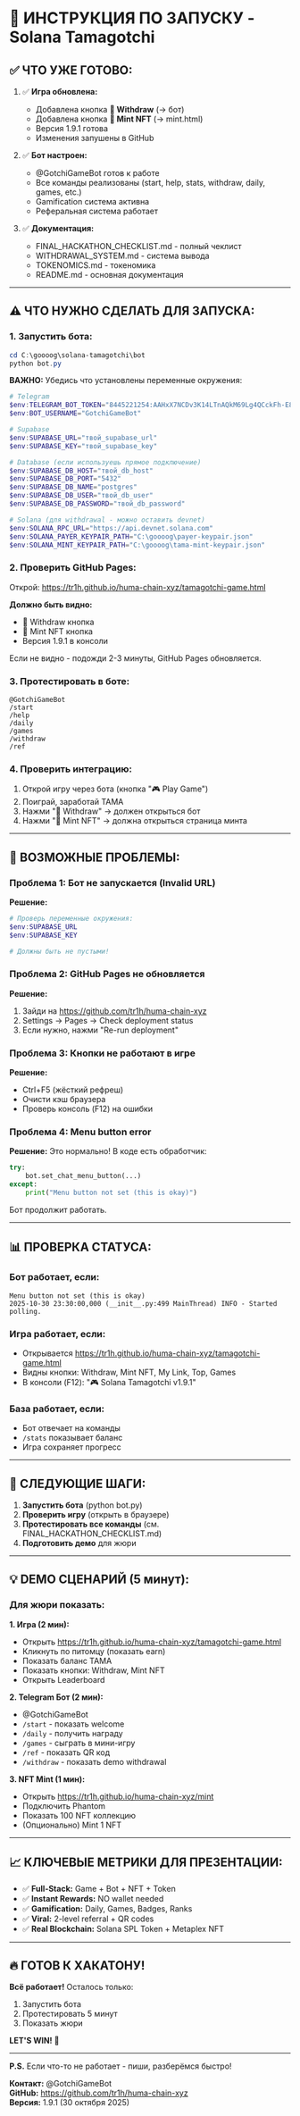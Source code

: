 # 🚀 ИНСТРУКЦИЯ ПО ЗАПУСКУ - Solana Tamagotchi

## ✅ ЧТО УЖЕ ГОТОВО:

1. ✅ **Игра обновлена:**
   - Добавлена кнопка **💸 Withdraw** (→ бот)
   - Добавлена кнопка **🎨 Mint NFT** (→ mint.html)
   - Версия 1.9.1 готова
   - Изменения запушены в GitHub

2. ✅ **Бот настроен:**
   - @GotchiGameBot готов к работе
   - Все команды реализованы (start, help, stats, withdraw, daily, games, etc.)
   - Gamification система активна
   - Реферальная система работает

3. ✅ **Документация:**
   - FINAL_HACKATHON_CHECKLIST.md - полный чеклист
   - WITHDRAWAL_SYSTEM.md - система вывода
   - TOKENOMICS.md - токеномика
   - README.md - основная документация

---

## ⚠️ ЧТО НУЖНО СДЕЛАТЬ ДЛЯ ЗАПУСКА:

### 1. Запустить бота:

```powershell
cd C:\goooog\solana-tamagotchi\bot
python bot.py
```

**ВАЖНО:** Убедись что установлены переменные окружения:

```powershell
# Telegram
$env:TELEGRAM_BOT_TOKEN="8445221254:AAHxX7NCDv3K14LTnAQkM69Lg4QCckFh-E8"
$env:BOT_USERNAME="GotchiGameBot"

# Supabase
$env:SUPABASE_URL="твой_supabase_url"
$env:SUPABASE_KEY="твой_supabase_key"

# Database (если используешь прямое подключение)
$env:SUPABASE_DB_HOST="твой_db_host"
$env:SUPABASE_DB_PORT="5432"
$env:SUPABASE_DB_NAME="postgres"
$env:SUPABASE_DB_USER="твой_db_user"
$env:SUPABASE_DB_PASSWORD="твой_db_password"

# Solana (для withdrawal - можно оставить devnet)
$env:SOLANA_RPC_URL="https://api.devnet.solana.com"
$env:SOLANA_PAYER_KEYPAIR_PATH="C:\goooog\payer-keypair.json"
$env:SOLANA_MINT_KEYPAIR_PATH="C:\goooog\tama-mint-keypair.json"
```

### 2. Проверить GitHub Pages:

Открой: https://tr1h.github.io/huma-chain-xyz/tamagotchi-game.html

**Должно быть видно:**
- 💸 Withdraw кнопка
- 🎨 Mint NFT кнопка
- Версия 1.9.1 в консоли

Если не видно - подожди 2-3 минуты, GitHub Pages обновляется.

### 3. Протестировать в боте:

```
@GotchiGameBot
/start
/help
/daily
/games
/withdraw
/ref
```

### 4. Проверить интеграцию:

1. Открой игру через бота (кнопка "🎮 Play Game")
2. Поиграй, заработай TAMA
3. Нажми "💸 Withdraw" → должен открыться бот
4. Нажми "🎨 Mint NFT" → должна открыться страница минта

---

## 🐛 ВОЗМОЖНЫЕ ПРОБЛЕМЫ:

### Проблема 1: Бот не запускается (Invalid URL)

**Решение:**
```powershell
# Проверь переменные окружения:
$env:SUPABASE_URL
$env:SUPABASE_KEY

# Должны быть не пустыми!
```

### Проблема 2: GitHub Pages не обновляется

**Решение:**
1. Зайди на https://github.com/tr1h/huma-chain-xyz
2. Settings → Pages → Check deployment status
3. Если нужно, нажми "Re-run deployment"

### Проблема 3: Кнопки не работают в игре

**Решение:**
- Ctrl+F5 (жёсткий рефреш)
- Очисти кэш браузера
- Проверь консоль (F12) на ошибки

### Проблема 4: Menu button error

**Решение:**
Это нормально! В коде есть обработчик:
```python
try:
    bot.set_chat_menu_button(...)
except:
    print("Menu button not set (this is okay)")
```
Бот продолжит работать.

---

## 📊 ПРОВЕРКА СТАТУСА:

### Бот работает, если:
```
Menu button not set (this is okay)
2025-10-30 23:30:00,000 (__init__.py:499 MainThread) INFO - Started polling.
```

### Игра работает, если:
- Открывается https://tr1h.github.io/huma-chain-xyz/tamagotchi-game.html
- Видны кнопки: Withdraw, Mint NFT, My Link, Top, Games
- В консоли (F12): "🎮 Solana Tamagotchi v1.9.1"

### База работает, если:
- Бот отвечает на команды
- `/stats` показывает баланс
- Игра сохраняет прогресс

---

## 🎯 СЛЕДУЮЩИЕ ШАГИ:

1. **Запустить бота** (python bot.py)
2. **Проверить игру** (открыть в браузере)
3. **Протестировать все команды** (см. FINAL_HACKATHON_CHECKLIST.md)
4. **Подготовить демо** для жюри

---

## 💡 DEMO СЦЕНАРИЙ (5 минут):

### Для жюри показать:

**1. Игра (2 мин):**
- Открыть https://tr1h.github.io/huma-chain-xyz/tamagotchi-game.html
- Кликнуть по питомцу (показать earn)
- Показать баланс TAMA
- Показать кнопки: Withdraw, Mint NFT
- Открыть Leaderboard

**2. Telegram Бот (2 мин):**
- @GotchiGameBot
- `/start` - показать welcome
- `/daily` - получить награду
- `/games` - сыграть в мини-игру
- `/ref` - показать QR код
- `/withdraw` - показать demo withdrawal

**3. NFT Mint (1 мин):**
- Открыть https://tr1h.github.io/huma-chain-xyz/mint
- Подключить Phantom
- Показать 100 NFT коллекцию
- (Опционально) Mint 1 NFT

---

## 📈 КЛЮЧЕВЫЕ МЕТРИКИ ДЛЯ ПРЕЗЕНТАЦИИ:

- ✅ **Full-Stack:** Game + Bot + NFT + Token
- ✅ **Instant Rewards:** NO wallet needed
- ✅ **Gamification:** Daily, Games, Badges, Ranks
- ✅ **Viral:** 2-level referral + QR codes
- ✅ **Real Blockchain:** Solana SPL Token + Metaplex NFT

---

## 🔥 ГОТОВ К ХАКАТОНУ!

**Всё работает!** Осталось только:
1. Запустить бота
2. Протестировать 5 минут
3. Показать жюри

**LET'S WIN! 🚀**

---

**P.S.** Если что-то не работает - пиши, разберёмся быстро!

**Контакт:** @GotchiGameBot  
**GitHub:** https://github.com/tr1h/huma-chain-xyz  
**Версия:** 1.9.1 (30 октября 2025)


